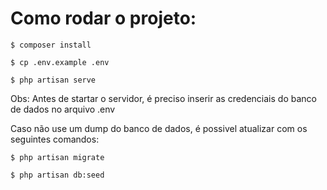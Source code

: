 # Como rodar o projeto:
```
$ composer install
```
```
$ cp .env.example .env
```

```
$ php artisan serve
```

Obs: Antes de startar o servidor, é preciso inserir as credenciais do banco de dados no arquivo .env

Caso não use um dump do banco de dados, é possivel atualizar com os seguintes comandos: 

```
$ php artisan migrate
```

```
$ php artisan db:seed
```